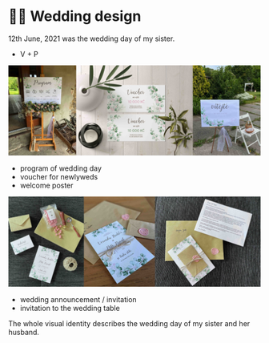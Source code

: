# 🌸🌿 Wedding design

12th June, 2021 was the wedding day of my sister.

- V + P

![Alt text description.](kolaz.jpg)

- program of wedding day 
- voucher for newlyweds
- welcome poster

![Alt text description.](kolaz2.jpg)

- wedding announcement / invitation
- invitation to the wedding table

The whole visual identity describes the wedding day of my sister and her husband.
